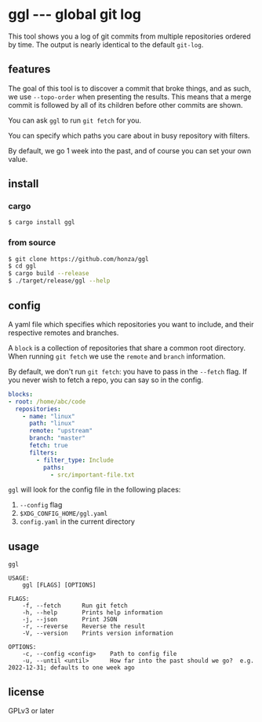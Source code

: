 ggl --- global git log
======================

This tool shows you a log of git commits from multiple repositories ordered by
time.  The output is nearly identical to the default `git-log`.

features
--------

The goal of this tool is to discover a commit that broke things, and as such, we
use `--topo-order` when presenting the results.  This means that a merge commit
is followed by all of its children before other commits are shown.

You can ask `ggl` to run `git fetch` for you.

You can specify which paths you care about in busy repository with filters.

By default, we go 1 week into the past, and of course you can set your own
value.

install
-------

### cargo

``` sh
$ cargo install ggl
```

### from source

``` sh
$ git clone https://github.com/honza/ggl
$ cd ggl
$ cargo build --release
$ ./target/release/ggl --help
```

config
------

A yaml file which specifies which repositories you want to include, and their
respective remotes and branches.

A `block` is a collection of repositories that share a common root directory.
When running `git fetch` we use the `remote` and `branch` information.

By default, we don't run `git fetch`: you have to pass in the `--fetch` flag.
If you never wish to fetch a repo, you can say so in the config.

``` yaml
blocks:
- root: /home/abc/code
  repositories:
    - name: "linux"
      path: "linux"
      remote: "upstream"
      branch: "master"
      fetch: true
      filters:
        - filter_type: Include
          paths:
            - src/important-file.txt
```

`ggl` will look for the config file in the following places:

1.  `--config` flag
2.  `$XDG_CONFIG_HOME/ggl.yaml`
3.  `config.yaml` in the current directory

usage
-----

```
ggl

USAGE:
    ggl [FLAGS] [OPTIONS]

FLAGS:
    -f, --fetch      Run git fetch
    -h, --help       Prints help information
    -j, --json       Print JSON
    -r, --reverse    Reverse the result
    -V, --version    Prints version information

OPTIONS:
    -c, --config <config>    Path to config file
    -u, --until <until>      How far into the past should we go?  e.g. 2022-12-31; defaults to one week ago
```

license
-------

GPLv3 or later
